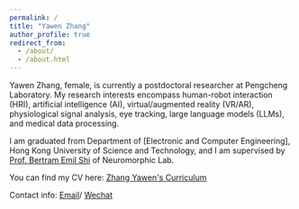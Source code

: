 ```yaml
---
permalink: /
title: "Yawen Zhang"
author_profile: true
redirect_from: 
  - /about/
  - /about.html
---
```

Yawen Zhang, female, is currently a postdoctoral researcher at Pengcheng Laboratory. My research interests encompass human-robot interaction (HRI), artificial intelligence (AI), virtual/augmented reality (VR/AR), physiological signal analysis, eye tracking, large language models (LLMs), and medical data processing.

I am graduated from Department of [Electronic and Computer Engineering], Hong Kong University of Science and Technology, and I am supervised by [Prof. Bertram Emil Shi](https://seng.hkust.edu.hk/about/people/faculty/bertram-emil-shi) of Neuromorphic Lab.

You can find my CV here: [Zhang Yawen's Curriculum](../_data/GLG_CV_ZYW_update.pdf)

Contact info: [Email](mailto:zhangyw02@pcl.ac.cn/yzhangdy@connect.ust.hk)/ [Wechat](../images/yawen4399.jpg)
